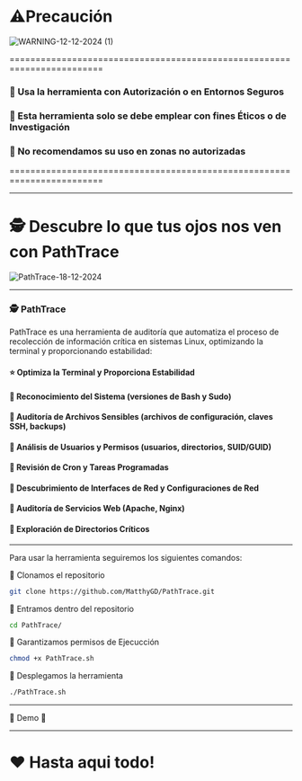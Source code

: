 # ⚠️Precaución

![WARNING-12-12-2024 (1)](https://github.com/user-attachments/assets/148e670a-8284-47b0-9080-e8fbd738d85b)

========================================================================

### 👮 Usa la herramienta con Autorización o en Entornos Seguros
### 👮 Esta herramienta solo se debe emplear con fines Éticos o de Investigación
### 👮 No recomendamos su uso en zonas no autorizadas

========================================================================

------------------------------------------------------------------------------------------------------------------------------------------------------------

# 🕵️ Descubre lo que tus ojos nos ven con PathTrace 

![PathTrace-18-12-2024](https://github.com/user-attachments/assets/b838dd98-94de-49e4-88b3-f169ec7cdb27)

------------------------------------------------------------------------------------------------------------------------------------------------------------

### 🕵️ PathTrace
PathTrace es una herramienta de auditoría que automatiza el proceso de recolección de información crítica en sistemas Linux, optimizando la terminal y proporcionando estabilidad:

#### ⭐ Optimiza la Terminal y Proporciona Estabilidad
#### 🔎 Reconocimiento del Sistema (versiones de Bash y Sudo)
#### 🔎 Auditoría de Archivos Sensibles (archivos de configuración, claves SSH, backups)
#### 🔎 Análisis de Usuarios y Permisos (usuarios, directorios, SUID/GUID)
#### 🔎 Revisión de Cron y Tareas Programadas
#### 🔎 Descubrimiento de Interfaces de Red y Configuraciones de Red
#### 🔎 Auditoría de Servicios Web (Apache, Nginx)
#### 🔎 Exploración de Directorios Críticos

------------------------------------------------------------------------------------------------------------------------------------------------------------

Para usar la herramienta seguiremos los siguientes comandos:

🔴 Clonamos el repositorio

```bash
git clone https://github.com/MatthyGD/PathTrace.git
```

🔴 Entramos dentro del repositorio

```bash
cd PathTrace/
```

🔴 Garantizamos permisos de Ejecucción

```bash
chmod +x PathTrace.sh
```

🔴 Desplegamos la herramienta

```bash
./PathTrace.sh
```

------------------------------------------------------------------------------------------------------------------------------------------------------------

🎥 Demo 🎥



------------------------------------------------------------------------------------------------------------------------------------------------------------


# ❤️ Hasta aqui todo!
